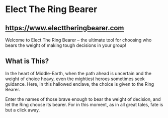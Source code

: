 # Elect The Ring Bearer

## https://www.electtheringbearer.com

Welcome to Elect The Ring Bearer – the ultimate tool for choosing who bears the weight of making tough decisions in your group!

## What is This?

In the heart of Middle-Earth, when the path ahead is uncertain and the weight of choice heavy, even the mightiest heroes sometimes seek guidance. Here, in this hallowed enclave, the choice is given to the Ring Bearer.

Enter the names of those brave enough to bear the weight of decision, and let the Ring choose its bearer. For in this moment, as in all great tales, fate is but a click away.

